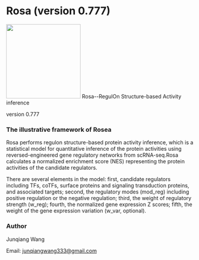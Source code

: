 # Rosa (version 0.777)
<img src="/Illustrative_Figures/Rosea_logo2.png" width="200" height="200">
Rosa--RegulOn Structure-based Activity inference

version 0.777

### The illustrative framework of Rosea

Rosa performs regulon structure-based protein activity inference, which is a statistical model for quantitative inference of the protein activities using reversed-engineered gene regulatory networks from scRNA-seq.Rosa calculates a normalized enrichment score (NES) representing the protein activities of the candidate regulators. 

There are several elements in the model: first, candidate regulators including TFs, coTFs, surface proteins and signaling transduction proteins, and associated targets; second, the regulatory modes (mod_reg) including positive regulation or the negative regulation; third, the weight of regulatory strength (w_reg); fourth, the normalized gene expression Z scores; fifth, the weight of the gene expression variation (w_var, optional).


### Author 
Junqiang Wang

Email: junqiangwang333@gmail.com



